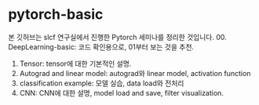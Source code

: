 # pytorch-basic
본 깃허브는 slcf 연구실에서 진행한 Pytorch 세미나를 정리한 것입니다.
00. DeepLearning-basic: 코드 확인용으로, 01부터 보는 것을 추천.
01. Tensor: tensor에 대한 기본적인 설명. 
02. Autograd and linear model: autograd와 linear model, activation function
03. classification example: 모델 실습, data load와 전처리
04. CNN: CNN에 대한 설명, model load and save, filter visualization.


